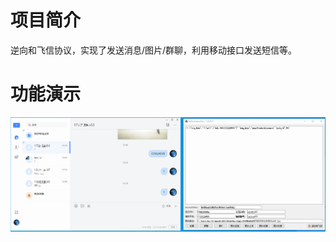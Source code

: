 # 项目简介
逆向和飞信协议，实现了发送消息/图片/群聊，利用移动接口发送短信等。

# 功能演示
![image](https://github.com/hcaihao/FetionHelper/blob/main/Demo.gif)
